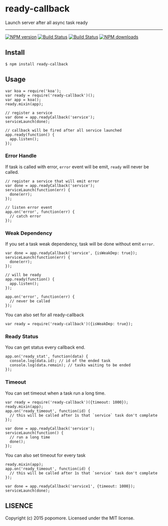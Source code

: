 # ready-callback

Launch server after all async task ready

---

[![NPM version](https://img.shields.io/npm/v/ready-callback.svg?style=flat)](https://npmjs.org/package/ready-callback)
[![Build Status](https://img.shields.io/travis/koajs/ready-callback.svg?style=flat)](https://travis-ci.org/koajs/ready-callback)
[![Build Status](https://img.shields.io/coveralls/koajs/ready-callback.svg?style=flat)](https://coveralls.io/r/koajs/ready-callback)
[![NPM downloads](http://img.shields.io/npm/dm/ready-callback.svg?style=flat)](https://npmjs.org/package/ready-callback)

## Install

```
$ npm install ready-callback
```

## Usage

```
var koa = require('koa');
var ready = require('ready-callback')();
var app = koa();
ready.mixin(app);

// register a service
var done = app.readyCallback('service');
serviceLaunch(done);

// callback will be fired after all service launched
app.ready(function() {
  app.listen();
});
```

### Error Handle

If task is called with error, `error` event will be emit, `ready` will never be called.

```
// register a service that will emit error
var done = app.readyCallback('service');
serviceLaunch(function(err) {
  done(err);
});

// listen error event
app.on('error', function(err) {
  // catch error
});
```

### Weak Dependency

If you set a task weak dependency, task will be done without emit `error`.

```
var done = app.readyCallback('service', {isWeakDep: true});
serviceLaunch(function(err) {
  done(err);
});

// will be ready
app.ready(function() {
  app.listen();
});

app.on('error', function(err) {
  // never be called
});
```

You can also set for all ready-callback

```
var ready = require('ready-callback')({isWeakDep: true});
```

### Ready Status

You can get status every callback end.

```
app.on('ready_stat', function(data) {
  console.log(data.id); // id of the ended task
  console.log(data.remain); // tasks waiting to be ended
});
```

### Timeout

You can set timeout when a task run a long time.

```
var ready = require('ready-callback')({timeout: 1000});
ready.mixin(app);
app.on('ready_timeout', function(id) {
  // this will be called after 1s that `service` task don't complete
});

var done = app.readyCallback('service');
serviceLaunch(function() {
  // run a long time
  done();
});
```

You can also set timeout for every task

```
ready.mixin(app);
app.on('ready_timeout', function(id) {
  // this will be called after 1s that `service` task don't complete
});

var done = app.readyCallback('service1', {timeout: 1000});
serviceLaunch(done);
```

## LISENCE

Copyright (c) 2015 popomore. Licensed under the MIT license.
